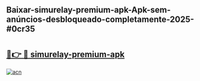## Baixar-simurelay-premium-apk-Apk-sem-anúncios-desbloqueado-completamente-2025-#0cr35

# <h2><a href="https://ainizakaria.my?title=simurelay-premium-apk&ref=22M">🔗👉 🔴 simurelay-premium-apk</a></h2>

[![acn](https://github.com/user-attachments/assets/0f9c940e-d8b0-45ae-aac7-cd30a18b3e1c)](https://ainizakaria.my?title=simurelay-premium-apk&ref=22M)

